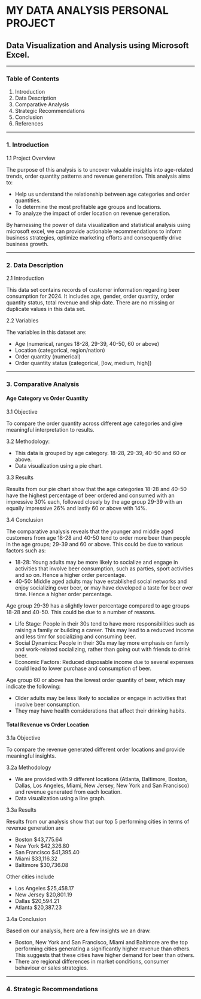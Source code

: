 # MY DATA ANALYSIS PERSONAL PROJECT
## Data Visualization and Analysis using Microsoft Excel.
-----
### Table of Contents
1) Introduction
2) Data Description
3) Comparative Analysis
4) Strategic Recommendations
5) Conclusion
6) References
-------
### 1. Introduction
1.1 Project Overview

The purpose of this analysis is to uncover valuable insights into age-related trends, order quantity patterns and revenue generation. This analysis aims to:

- Help us understand the relationship between age categories and order quantities.
- To determine the most profitable age groups and locations.
- To analyze the impact of order location on revenue generation.

By harnessing the power of data visualization and statistical analysis using microsoft excel, we can provide actionable recommendations to inform business strategies, optimize marketing efforts and consequently drive business growth.

-------
### 2. Data Description

2.1 Introduction

This data set contains records of customer information regarding beer consumption for 2024. It includes age, gender, order quantity, order quantity status, total revenue and ship date. There are no missing or duplicate values in this data set.

2.2 Variables

The variables in this dataset are:
- Age (numerical, ranges 18-28, 29-39, 40-50, 60 or above)
- Location (categorical, region/nation)
- Order quantity (numerical)
- Order quantity status (categorical, [low, medium, high])
------
### 3. Comparative Analysis

#### Age Category vs Order Quantity

3.1 Objective

To compare the order quantity across different age categories and give meaningful interpretation to results.

3.2 Methodology: 

- This data is grouped by age category. 18-28, 29-39, 40-50 and 60 or above.
- Data visualization using a pie chart.

3.3 Results

Results from our pie chart show that the age categories 18-28 and 40-50 have the highest percentage of beer ordered and consumed with an impressive 30% each, followed closely by the age group 29-39 with an equally impressive 26% and lastly 60 or above with 14%. 

3.4 Conclusion 

The comparative analysis reveals that the younger and middle aged customers from age 18-28 and 40-50 tend to order more beer than people in the age groups; 29-39 and 60 or above. This could be due to various factors such as:

- 18-28: Young adults may be more likely to socialize and engage in activities that involve beer consumption, such as parties, sport activities and so on. Hence a higher order percentage.
- 40-50: Middle aged adults may have established social networks and enjoy socializing over beer, or may have developed a taste for beer over time. Hence a higher order percentage.

Age group 29-39 has a slightly lower percentage compared to age groups 18-28 and 40-50. This could be due to a number of reasons.

- Life Stage: People in their 30s tend to  have more responsibilities such as raising a family or building a career. This may lead to a reducved income and less timr for socializing and consuming beer.
- Social Dynamics: People in their 30s may lay more emphasis on family and work-related socializing, rather than going out with friends to drink beer.
- Economic Factors: Reduced disposable income due to several expenses could lead to lower purchase and consumption of beer.

Age group 60 or above has the lowest order quantity of beer, which may indicate the following:

- Older adults may be less likely to socialize or engage in activities that involve beer consumption.
- They may have health considerations that affect their drinking habits.

#### Total Revenue vs Order Location

3.1a Objective

To compare the revenue generated different order locations and provide meaningful insights.

3.2a Methodology

- We are provided with 9 different locations (Atlanta, Baltimore, Boston, Dallas, Los Angeles, Miami, New Jersey, New York and San Francisco) and revenue generated from each location.
- Data visualization using a line graph.

3.3a Results

Results from our analysis show that our top 5 performing cities in terms of revenue generation are 

- Boston $43,775.64
- New York $42,326.80
- San Francisco $41,395.40
- Miami $33,116.32
- Baltimore $30,736.08
  
Other cities include
- Los Angeles $25,458.17
- New Jersey $20,801.19
- Dallas $20,594.21
- Atlanta $20,387.23

3.4a Conclusion

Based on our analysis, here are a few insights we an draw.

- Boston, New York and San Francisco, Miami and Baltimore are the top performing cities generating a significantly higher revenue than others. This suggests that these cities have higher demand for beer than others.
- There are regional differences in market conditions, consumer behaviour or sales strategies.
-----

### 4. Strategic Recommendations




